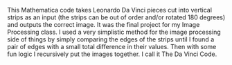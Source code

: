 This Mathematica code takes Leonardo Da Vinci pieces cut into vertical strips as an input (the strips can be out of order and/or rotated 180 degrees) and outputs the correct image.
It was the final project for my Image Processing class. I used a very simplistic method for the image processing side of things by simply comparing the edges of the strips
until I found a pair of edges with a small total difference in their values. Then with some fun logic I recursively put the images together.
I call it The Da Vinci Code.
